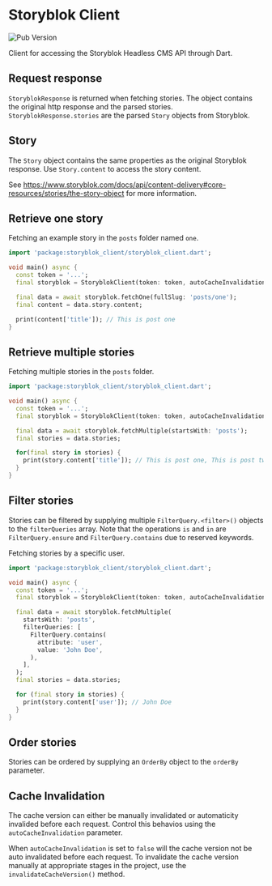 # Storyblok Client

![Pub Version](https://img.shields.io/pub/v/storyblok_client?style=flat-square)

Client for accessing the Storyblok Headless CMS API through Dart.

## Request response

`StoryblokResponse` is returned when fetching stories. The object contains the original http response and the parsed stories. `StoryblokResponse.stories` are the parsed `Story` objects from Storyblok.

## Story

The `Story` object contains the same properties as the original Storyblok response. Use `Story.content` to access the story content.

See <https://www.storyblok.com/docs/api/content-delivery#core-resources/stories/the-story-object> for more information.

## Retrieve one story

Fetching an example story in the `posts` folder named `one`.

```dart
import 'package:storyblok_client/storyblok_client.dart';

void main() async {
  const token = '...';
  final storyblok = StoryblokClient(token: token, autoCacheInvalidation: true);

  final data = await storyblok.fetchOne(fullSlug: 'posts/one');
  final content = data.story.content;

  print(content['title']); // This is post one
}
```

## Retrieve multiple stories

Fetching multiple stories in the `posts` folder.

```dart
import 'package:storyblok_client/storyblok_client.dart';

void main() async {
  const token = '...';
  final storyblok = StoryblokClient(token: token, autoCacheInvalidation: true);

  final data = await storyblok.fetchMultiple(startsWith: 'posts');
  final stories = data.stories;

  for(final story in stories) {
    print(story.content['title']); // This is post one, This is post two etc..
  }
}
```

## Filter stories

Stories can be filtered by supplying multiple `FilterQuery.<filter>()` objects to the `filterQueries` array. Note that the operations `is` and `in` are `FilterQuery.ensure` and `FilterQuery.contains` due to reserved keywords.

Fetching stories by a specific user.

```dart
import 'package:storyblok_client/storyblok_client.dart';

void main() async {
  const token = '...';
  final storyblok = StoryblokClient(token: token, autoCacheInvalidation: true);

  final data = await storyblok.fetchMultiple(
    startsWith: 'posts',
    filterQueries: [
      FilterQuery.contains(
        attribute: 'user',
        value: 'John Doe',
      ),
    ],
  );
  final stories = data.stories;

  for (final story in stories) {
    print(story.content['user']); // John Doe
  }
}

```

## Order stories

Stories can be ordered by supplying an `OrderBy` object to the `orderBy` parameter.

## Cache Invalidation

The cache version can either be manually invalidated or automaticity invalided before each request. Control this behavios using the `autoCacheInvalidation` parameter.

When `autoCacheInvalidation` is set to `false` will the cache version not be auto invalidated before each request. To invalidate the cache version manually at appropriate stages in the project, use the `invalidateCacheVersion()` method.
